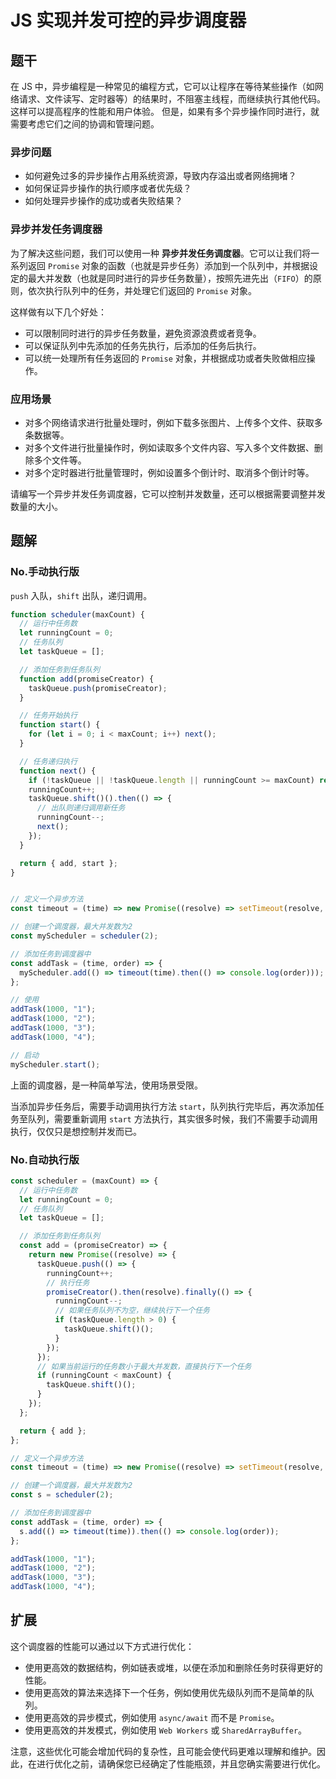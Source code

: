 # JS 实现并发可控的异步调度器

## 题干

在 JS 中，异步编程是一种常见的编程方式，它可以让程序在等待某些操作（如网络请求、文件读写、定时器等）的结果时，不阻塞主线程，而继续执行其他代码。这样可以提高程序的性能和用户体验。 但是，如果有多个异步操作同时进行，就需要考虑它们之间的协调和管理问题。

### 异步问题

- 如何避免过多的异步操作占用系统资源，导致内存溢出或者网络拥堵？ 
- 如何保证异步操作的执行顺序或者优先级？ 
- 如何处理异步操作的成功或者失败结果？ 


### 异步并发任务调度器

为了解决这些问题，我们可以使用一种 **异步并发任务调度器**。它可以让我们将一系列返回 `Promise` 对象的函数（也就是异步任务）添加到一个队列中，并根据设定的最大并发数（也就是同时进行的异步任务数量），按照先进先出（`FIFO`）的原则，依次执行队列中的任务，并处理它们返回的 `Promise` 对象。

这样做有以下几个好处： 

- 可以限制同时进行的异步任务数量，避免资源浪费或者竞争。 
- 可以保证队列中先添加的任务先执行，后添加的任务后执行。 
- 可以统一处理所有任务返回的 `Promise` 对象，并根据成功或者失败做相应操作。

### 应用场景

- 对多个网络请求进行批量处理时，例如下载多张图片、上传多个文件、获取多条数据等。
- 对多个文件进行批量操作时，例如读取多个文件内容、写入多个文件数据、删除多个文件等。
- 对多个定时器进行批量管理时，例如设置多个倒计时、取消多个倒计时等。

请编写一个异步并发任务调度器，它可以控制并发数量，还可以根据需要调整并发数量的大小。


## 题解

### No.手动执行版

`push` 入队，`shift` 出队，递归调用。

```js
function scheduler(maxCount) {
  // 运行中任务数
  let runningCount = 0;
  // 任务队列
  let taskQueue = [];

  // 添加任务到任务队列
  function add(promiseCreator) {
    taskQueue.push(promiseCreator);
  }

  // 任务开始执行
  function start() {
    for (let i = 0; i < maxCount; i++) next();
  }

  // 任务递归执行
  function next() {
    if (!taskQueue || !taskQueue.length || runningCount >= maxCount) return;
    runningCount++;
    taskQueue.shift()().then(() => {
      // 出队则递归调用新任务
      runningCount--;
      next();
    });
  }

  return { add, start };
}


// 定义一个异步方法
const timeout = (time) => new Promise((resolve) => setTimeout(resolve, time));

// 创建一个调度器，最大并发数为2
const myScheduler = scheduler(2);

// 添加任务到调度器中
const addTask = (time, order) => {
  myScheduler.add(() => timeout(time).then(() => console.log(order)));
};

// 使用
addTask(1000, "1");
addTask(1000, "2");
addTask(1000, "3");
addTask(1000, "4");

// 启动
myScheduler.start();
```

上面的调度器，是一种简单写法，使用场景受限。

当添加异步任务后，需要手动调用执行方法 `start`，队列执行完毕后，再次添加任务至队列，需要重新调用 `start` 方法执行，其实很多时候，我们不需要手动调用执行，仅仅只是想控制并发而已。

### No.自动执行版

```js
const scheduler = (maxCount) => {
  // 运行中任务数
  let runningCount = 0;
  // 任务队列
  let taskQueue = [];

  // 添加任务到任务队列
  const add = (promiseCreator) => {
    return new Promise((resolve) => {
      taskQueue.push(() => {
        runningCount++;
        // 执行任务
        promiseCreator().then(resolve).finally(() => {
          runningCount--;
          // 如果任务队列不为空，继续执行下一个任务
          if (taskQueue.length > 0) {
            taskQueue.shift()();
          }
        });
      });
      // 如果当前运行的任务数小于最大并发数，直接执行下一个任务
      if (runningCount < maxCount) {
        taskQueue.shift()();
      }
    });
  };

  return { add };
};

// 定义一个异步方法
const timeout = (time) => new Promise((resolve) => setTimeout(resolve, time));

// 创建一个调度器，最大并发数为2
const s = scheduler(2);

// 添加任务到调度器中
const addTask = (time, order) => {
  s.add(() => timeout(time)).then(() => console.log(order));
};

addTask(1000, "1");
addTask(1000, "2");
addTask(1000, "3");
addTask(1000, "4");
```

## 扩展

这个调度器的性能可以通过以下方式进行优化：

- 使用更高效的数据结构，例如链表或堆，以便在添加和删除任务时获得更好的性能。
- 使用更高效的算法来选择下一个任务，例如使用优先级队列而不是简单的队列。
- 使用更高效的异步模式，例如使用 `async/await` 而不是 `Promise`。
- 使用更高效的并发模式，例如使用 `Web Workers` 或 `SharedArrayBuffer`。

注意，这些优化可能会增加代码的复杂性，且可能会使代码更难以理解和维护。因此，在进行优化之前，请确保您已经确定了性能瓶颈，并且您确实需要进行优化。